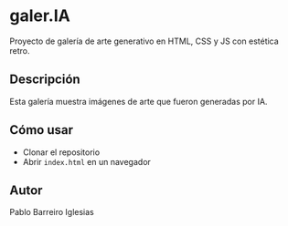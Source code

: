 # galer.IA

Proyecto de galería de arte generativo en HTML, CSS y JS con estética retro.

## Descripción

Esta galería muestra imágenes de arte que fueron generadas por IA.

## Cómo usar

- Clonar el repositorio
- Abrir `index.html` en un navegador

## Autor

Pablo Barreiro Iglesias
